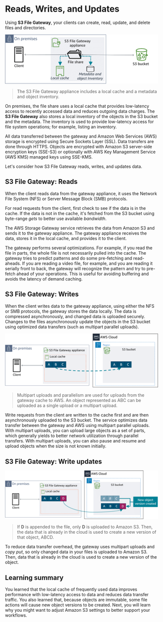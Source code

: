 # Reads, Writes, and Updates

Using **S3 File Gateway**, your clients can create, read, update, and delete files and directories. 

![Fig. 1 File Gateway appliance](../../../../../../img/SAA-CO2/storage-gateway/s3-file-gateway/working-with-s3-file-gateway/reads-writes-updates/diag01.png)

> The S3 File Gateway appliance includes a local cache and a metadata and object inventory.

On premises, the file share uses a local cache that provides low-latency access to recently accessed data and reduces outgoing data charges. The **S3 File Gateway** also stores a local inventory of the objects in the S3 bucket and the metadata. The inventory is used to provide low-latency access for file system operations; for example, listing an inventory.

All data transferred between the gateway and Amazon Web Services (AWS) storage is encrypted using Secure Sockets Layer (SSL). Data transfers are done through HTTPS. Objects are encrypted with Amazon S3 server-side encryption keys (SSE-S3) or optionally with AWS Key Management Service (AWS KMS) managed keys using SSE-KMS.

Let's consider how S3 File Gateway reads, writes, and updates data.

## S3 File Gateway: Reads

When the client reads data from the gateway appliance, it uses the Network File System (NFS) or Server Message Block (SMB) protocols.

For read requests from the client, first check to see if the data is in the cache. If the data is not in the cache, it's fetched from the S3 bucket using byte-range *gets* to better use available *bandwidth*.

The AWS Storage Gateway service retrieves the data from Amazon S3 and sends it to the gateway appliance. The gateway appliance receives the data, stores it in the local cache, and provides it to the client.

The gateway performs several optimizations. For example, if you read the file in parts, the whole file is not necessarily pulled into the cache. The gateway tries to predict patterns and do some pre-fetching and read-aheads. If you are reading a video file, for example, and you are reading it serially front to back, the gateway will recognize the pattern and try to pre-fetch ahead of your operations. This is useful for avoiding buffering and avoids the latency of demand caching. 

## S3 File Gateway: Writes

When the client writes data to the gateway appliance, using either the NFS or SMB protocols, the gateway stores the data locally. The data is compressed asynchronously, and changed data is uploaded securely. Changes to the files asynchronously update the objects in the S3 bucket using optimized data transfers (such as multipart parallel uploads).

![Fig. 2 Multipart uploads](../../../../../../img/SAA-CO2/storage-gateway/s3-file-gateway/working-with-s3-file-gateway/reads-writes-updates/diag02.png)

> Multipart uploads and parallelism are used for uploads from the gateway cache to AWS. An object represented as ABC can be uploaded as a single upload or a multipart upload.

Write requests from the client are written to the cache first and are then asynchronously uploaded to the S3 bucket. The service optimizes data transfer between the gateway and AWS using multipart parallel uploads. With multipart uploads, you can upload large objects as a set of parts, which generally yields to better network utilization through parallel transfers. With multipart uploads, you can also pause and resume and upload objects when the size is not known initially.

## S3 File Gateway: Write updates

![Fig. 3 Write updates](../../../../../../img/SAA-CO2/storage-gateway/s3-file-gateway/working-with-s3-file-gateway/reads-writes-updates/diag03.png)

> If **D** is appended to the file, only **D** is uploaded to Amazon S3. Then, the data that is already in the cloud is used to create a new version of that object, ABCD.

To reduce data transfer overhead, the gateway uses multipart uploads and *copy put*, so only changed data in your files is uploaded to Amazon S3. Then, data that is already in the cloud is used to create a new version of the object.

## Learning summary

You learned that the local cache of frequently used data improves performance with low-latency access to data and reduces data transfer traffic. You also learned that, because objects are immutable, some file actions will cause new object versions to be created. Next, you will learn why you might want to adjust Amazon S3 settings to better support your workflows.
